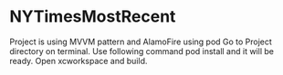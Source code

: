 # NYTimesMostRecent

Project is using MVVM pattern and AlamoFire using pod
Go to Project directory on terminal. Use following command
pod install
and it will be ready. Open xcworkspace and build.
